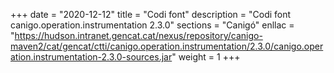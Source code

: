 +++
date        = "2020-12-12"
title       = "Codi font"
description = "Codi font canigo.operation.instrumentation 2.3.0"
sections    = "Canigó"
enllac		= "https://hudson.intranet.gencat.cat/nexus/repository/canigo-maven2/cat/gencat/ctti/canigo.operation.instrumentation/2.3.0/canigo.operation.instrumentation-2.3.0-sources.jar"
weight		= 1
+++
